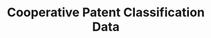 ---
bigquery: https://console.cloud.google.com/bigquery?p=patents-public-data&d=cpc&page=dataset
citation: '“Cooperative Patent Classification” by the EPO and USPTO, for public use. '
contributors: EPO, USPTO
cost: None
description: Cooperative Patent Classification Data contains the scheme and definitions
  of the Cooperative Patent Classification system for classifying patent documents.
  The CPC is the result of a partnership between the EPO and the USPTO in their joint
  effort to develop a common, internationally compatible classification system for
  technical documents, in particular patent publications, which will be used by both
  offices in the patent granting process
documentation: https://www.cooperativepatentclassification.org/cpcSchemeAndDefinitions
last_edit: 04/06/2022, 17:28:36
location: https://www.cooperativepatentclassification.org/index
maintained_by: USPTO, EPO
schema_fields:
- title_part
- applicationReferences
- level
- date_revised
- limitingReferences
- limiting_references
- informative_references
- titlePart
- child_groups
- ipcConcordant
- status
- application_references
- informativeReferences
- synonyms
- titleFull
- parents
- residual_references
- glossary
- breakdown_code
- not_allocatable
- definition
- additional_only
- children
- title_full
- residualReferences
- childGroups
- dateRevised
- ipc_concordant
- symbol
- breakdownCode
- notAllocatable
- sizeCache
shortname: cooperative_patent_classification
tags:
- patents
- science
title: Cooperative Patent Classification Data
uuid: 984374a7-16e9-4b35-9445-458daceb01bf
---